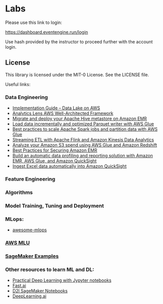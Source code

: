# Labs

Please use this link to login:

https://dashboard.eventengine.run/login

Use hash provided by the instructor to proceed further with the account login.

## License

This library is licensed under the MIT-0 License. See the LICENSE file.

Useful links:

### Data Engineering

  * [Implementation Guide – Data Lake on AWS](https://aws.amazon.com/solutions/implementations/data-lake-solution/)
  * [Analytics Lens AWS Well-Architected Framework](https://aws.amazon.com/blogs/big-data/build-an-aws-well-architected-environment-with-the-analytics-lens/)
  * [Migrate and deploy your Apache Hive metastore on Amazon EMR](https://aws.amazon.com/blogs/big-data/migrate-and-deploy-your-apache-hive-metastore-on-amazon-emr/)
  * [Load data incrementally and optimized Parquet writer with AWS Glue](https://aws.amazon.com/blogs/big-data/load-data-incrementally-and-optimized-parquet-writer-with-aws-glue/)
  * [Best practices to scale Apache Spark jobs and partition data with AWS Glue](https://aws.amazon.com/blogs/big-data/best-practices-to-scale-apache-spark-jobs-and-partition-data-with-aws-glue/)
  * [Streaming ETL with Apache Flink and Amazon Kinesis Data Analytics](https://aws.amazon.com/blogs/big-data/streaming-etl-with-apache-flink-and-amazon-kinesis-data-analytics/)
  * [Analyze your Amazon S3 spend using AWS Glue and Amazon Redshift](https://aws.amazon.com/blogs/big-data/analyze-your-amazon-s3-spend-using-aws-glue-and-amazon-redshift/)
  * [Best Practices for Securing Amazon EMR](https://aws.amazon.com/blogs/big-data/best-practices-for-securing-amazon-emr/)
  * [Build an automatic data profiling and reporting solution with Amazon EMR, AWS Glue, and Amazon QuickSight](https://aws.amazon.com/blogs/big-data/build-an-automatic-data-profiling-and-reporting-solution-with-amazon-emr-aws-glue-and-amazon-quicksight/) 
  * [Ingest Excel data automatically into Amazon QuickSight](https://aws.amazon.com/blogs/big-data/ingest-excel-data-automatically-into-amazon-quicksight/) 
     
### Feature Engineering

### Algorithms

### Model Training, Tuning and Deployment

### MLops:

  * [awesome-mlops](https://github.com/visenger/awesome-mlops)
  
### [AWS MLU](https://aws.amazon.com/training/learning-paths/machine-learning/)

### [SageMaker Examples](https://github.com/aws/amazon-sagemaker-examples)
  
### Other resources to learn ML and DL:

* [Practical Deep Learning with Jypyter notebooks](https://d2l.ai/)
* [Fast.ai](https://www.fast.ai/)
* [D2l SageMaker Notebooks](https://github.com/d2l-ai/d2l-en-sagemaker)
* [DeepLearning.ai](https://www.deeplearning.ai/)





